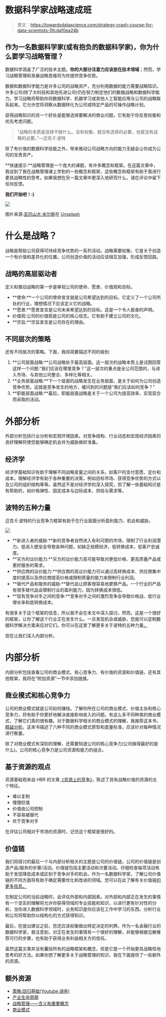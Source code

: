 # 数据科学家战略速成班

> 原文：<https://towardsdatascience.com/strategy-crash-course-for-data-scientists-5fcdaf0ea24b>

## 作为一名数据科学家(或有抱负的数据科学家)，你为什么要学习战略管理？

数据科学涵盖了广泛的技术主题。**你的大部分注意力应该放在技术领域**；然而，学习战略管理和发展战略思维将为你提供竞争优势。

数据和数据科学能力是许多公司的战略资产，充分利用数据的能力需要战略知识。许多公司(除了大科技和其他先进公司)仍在努力制定他们的数据战略和数据科学能力。学习战略将帮助你将数据科学、机器学习或其他人工智能应用与公司的战略联系起来。它允许您将洞察从数据转化为公司或特定产品的可操作战略计划。

获得战略知识的另一个好处是能够选择要解决的商业问题。它有助于你反思权衡和优先考虑问题。

> “战略的本质是选择不做什么。没有权衡，就没有选择的必要，也就没有战略的必要。”—迈克·E·波特

除了有价值的数据科学技能之外，带来推动公司战略方向的能力无疑会让你成为公司的宝贵资产。

**快速提示:**战略管理是一个庞大的课题，有许多概念和框架。在这篇文章中，我谈到了我在战略管理课上学到的一些概念和框架，这些概念和框架有助于我进行更具战略性的思考。如果我想在另一篇文章中更深入地研究什么，请在评论中留下任何反馈。

**我们开始吧！:)**

![](img/999732041a992a5493ba76f7bd396bf5.png)

图片来源:[亚历山大·米尔斯](https://unsplash.com/@alexandermils)在 [Unsplash](https://unsplash.com/photos/aASWYaw-3HI)

# 什么是战略？

战略是帮助公司获得可持续竞争优势的一系列活动。战略需要权衡，它是关于创造一个有价值和差异化的位置。公司创造价值的活动应该相互加强，形成反馈回路。

## **战略的高层驱动者**

定义和推动战略的第一步是审视公司的使命、愿景、价值观和目标。

*   **使命:**一个公司的使命宣言就是公司希望达到的目标。它定义了一个公司所处的行业，理想情况下应该定义它的战略。
*   **愿景:**愿景宣言是公司未来希望达到的目标。这是一个令人振奋的声明。
*   价值观:公司的价值观是公司的核心信念。它有助于建立公司的文化。
*   **宗旨:**宗旨宣言是公司存在的理由。

## **不同层次的策略**

还有不同层次的策略。下面，我将简要描述不同的级别:

1.  **公司层面战略:**公司战略处于最高层面。这一层次的战略本质上是试图回答这样一个问题:“我们应该在哪里竞争？”这一层次的重点是全公司范围的，与进入市场、与其他公司整合、多样化等相关。
2.  **业务层面战略:**下一个层面的战略发生在业务层面，是关于如何为公司创造竞争优势。这就是竞争发生的地方，被问到的问题是“我们应该如何竞争？”
3.  **职能层面战略:**最后，职能层面战略是关于一个公司为提高效率，实现契合而采取的活动。

# 外部分析

外部分析包括行业分析和宏观环境因素。对竞争结构、行业动态和宏观经济因素的良好理解将使您能够确定机会并为威胁做好准备。

## 经济学

经济学基础知识有助于理解不同战略变量之间的关系，如客户的支付意愿、定价和成本。理解经济学有助于各种重要的决策，例如目标市场、获得竞争优势的方式以及公司的组织结构等等。虽然这不是对经济学的深入探究，但了解一些基础知识是有帮助的，如价格弹性、固定成本与边际成本、供给与需求等。

## 波特的五种力量

迈克·E·波特的行业竞争力框架有助于在行业层面分析盈利能力、机会和威胁。

![](img/54a50862e5dc2e53a24eb9cdb67b8dd8.png)

*   **新进入者的威胁:**新的竞争者自然进入有利可图的市场，限制了行业利润潜力。低进入壁垒会导致各种问题，如缺乏规模经济，低转换成本，低客户忠诚度。
*   **买方的议价能力:**买方的议价能力高可能导致对更低价格、更高质量产品或更好服务的需求。
*   **供应商的议价能力:**供应商的高议价能力可以通过高转换成本、供应商集中度的提高以及供应商提高价格或限制质量的能力来限制行业利润。
*   **替代产品和服务的威胁:**替代品让顾客很容易地更换产品。一个行业的产品有很多替代品会限制行业的盈利能力，因为转换成本很低。
*   **现有竞争对手之间的竞争:**竞争对手之间的激烈竞争会导致价格战、低行业增长率和低转换成本。

有很多关于这个框架的信息，所以我不会在本文中深入探讨。然而，这是一个很好的框架，让你了解这个行业正在发生什么。一旦发现机会或威胁，您就可以定制数据科学解决方案来应对它们。你可以在这里了解更多关于波特的五种力量[。](https://www.investopedia.com/terms/p/porter.asp)

现在让我们深入内部分析。

# 内部分析

内部分析包括查看公司的商业模式、核心竞争力、有价值的资源和价值链。还有其他框架，我将在“附加资源”一节中添加链接。

## 商业模式和核心竞争力

公司的商业模式就是公司如何赚钱。了解你所在公司的商业模式、价值主张和核心竞争力，将有助于你更好地解决直接影响收入的问题。有这么多不同种类的商业模式，了解它们真的很有趣。对于数据科学相关的商业模式的理解，我推荐这本书，[精益分析](https://leananalyticsbook.com/)。这本书描述了六种不同的商业模式原型和度量标准，应该针对每种情况进行衡量。

除了对商业模式有深刻的理解，还需要知道公司的核心竞争力(公司做得最好的是什么)。公司的核心竞争力是公司资源和能力的组合。

## 基于资源的观点

资源基础观来自 HBR 的文章[《资源上的竞争》](https://www.cbsnews.com/news/competing-on-resources/)，陈述了具有战略价值的资源的五个特征。

*   难以复制
*   慢慢贬值
*   价值由公司控制
*   不容易被替代
*   优于竞争对手

在评估公司相对于市场的资源时，记住这个框架是很好的。

## 价值链

我们将探讨的最后一个与内部分析相关的主题是公司的价值链。公司的价值链是创造产品/服务的步骤/活动。价值链包括主要活动和次要活动。仔细检查每项活动有助于发现降低成本或区别于竞争对手的机会。作为一名数据科学家，了解公司价值链的不同方面将有助于确定需要优化和改进的领域。您可以在此了解有关价值链[的更多信息。](https://online.hbs.edu/blog/post/what-is-value-chain-analysis#:~:text=Understanding%20the%20Value%20Chain,sales%2C%20and%20everything%20in%20between.)

在制定公司的当前战略时，会评估外部和内部因素。对外部和内部正在发生的事情有一个坚实的理解将允许你获得领域的专业技能和知识，以进行更有针对性的分析。当你进入数据科学领域时，业务知识是你应该在工作中学习的东西。分析行业和公司将帮助你以结构化的方式获得知识。

最后，在提出建议之前，您还应该权衡做出特定决定的利弊。作为一名金融行业的数据科学家，我注意到，对正在发生的事情有一个很好的理解，并能够根据见解推荐可行的步骤，也有助于获得业务利益相关方的信任。

虽然这篇文章并没有囊括所有的战略框架和概念，但是它是一个开始更具战略性地思考的好方法。如果你想了解更多关于战略管理的知识，我在下面提供了一些额外的资源。

## 额外资源

*   [策略:回归基础(Youtube 讲座)](https://www.youtube.com/watch?v=gR8WN6AeeBM&t=123s)
*   [产业生命周期](https://corporatefinanceinstitute.com/resources/knowledge/strategy/industry-life-cycle/)
*   [战略管理——含义和重要概念](https://www.managementstudyguide.com/strategic-management.htm)
*   [商业模式](https://www.investopedia.com/terms/b/businessmodel.asp)